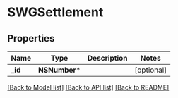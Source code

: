 # SWGSettlement

## Properties
Name | Type | Description | Notes
------------ | ------------- | ------------- | -------------
**_id** | **NSNumber*** |  | [optional] 

[[Back to Model list]](../README.md#documentation-for-models) [[Back to API list]](../README.md#documentation-for-api-endpoints) [[Back to README]](../README.md)


